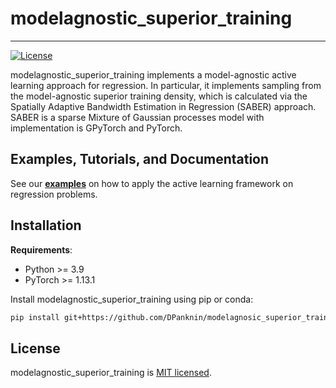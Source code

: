 # modelagnostic_superior_training

---
[![License](https://img.shields.io/badge/license-MIT-green.svg)](LICENSE)

modelagnostic_superior_training implements a model-agnostic active learning approach for regression. In particular, it implements sampling from the model-agnostic superior training density, which is calculated via the Spatially Adaptive Bandwidth Estimation in Regression (SABER) approach. SABER is a sparse Mixture of Gaussian processes model with implementation is GPyTorch and PyTorch.

## Examples, Tutorials, and Documentation

See our [**examples**](https://github.com/DPanknin/modelagnostic_superior_training/blob/main/examples) on how to apply the active learning framework on regression problems.

## Installation

**Requirements**:
- Python >= 3.9
- PyTorch >= 1.13.1

Install modelagnostic_superior_training using pip or conda:

```bash
pip install git+https://github.com/DPanknin/modelagnosic_superior_training.git
```


## License
modelagnostic_superior_training is [MIT licensed](https://github.com/DPanknin/modelagnostic_superior_training/blob/main/LICENSE).
